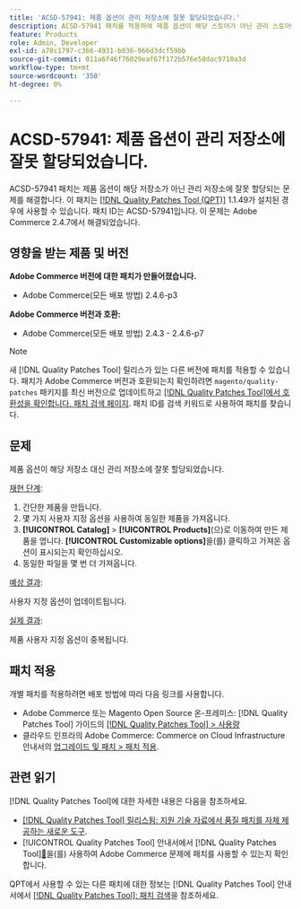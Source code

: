 ```yaml
---
title: 'ACSD-57941: 제품 옵션이 관리 저장소에 잘못 할당되었습니다.'
description: ACSD-57941 패치를 적용하여 제품 옵션이 해당 스토어가 아닌 관리 스토어에 잘못 할당되는 Adobe Commerce 문제를 해결합니다.
feature: Products
role: Admin, Developer
exl-id: a78c1797-c366-4931-b036-966d3dcf59bb
source-git-commit: 011a6f46f76029eaf67f172b576e58dac9710a3d
workflow-type: tm+mt
source-wordcount: '350'
ht-degree: 0%

---
```


# ACSD-57941: 제품 옵션이 관리 저장소에 잘못 할당되었습니다.

ACSD-57941 패치는 제품 옵션이 해당 저장소가 아닌 관리 저장소에 잘못 할당되는 문제를 해결합니다. 이 패치는 [[!DNL Quality Patches Tool (QPT)]](https://experienceleague.adobe.com/en/docs/commerce-operations/tools/quality-patches-tool/quality-patches-tool-to-self-serve-quality-patches) 1.1.49가 설치된 경우에 사용할 수 있습니다. 패치 ID는 ACSD-57941입니다. 이 문제는 Adobe Commerce 2.4.7에서 해결되었습니다.

## 영향을 받는 제품 및 버전

**Adobe Commerce 버전에 대한 패치가 만들어졌습니다.**

* Adobe Commerce(모든 배포 방법) 2.4.6-p3

**Adobe Commerce 버전과 호환:**

* Adobe Commerce(모든 배포 방법) 2.4.3 - 2.4.6-p7

>[!NOTE]
>
>새 [!DNL Quality Patches Tool] 릴리스가 있는 다른 버전에 패치를 적용할 수 있습니다. 패치가 Adobe Commerce 버전과 호환되는지 확인하려면 `magento/quality-patches` 패키지를 최신 버전으로 업데이트하고 [[!DNL Quality Patches Tool]에서 호환성을 확인합니다. 패치 검색 페이지](https://experienceleague.adobe.com/tools/commerce-quality-patches/index.html). 패치 ID를 검색 키워드로 사용하여 패치를 찾습니다.

## 문제

제품 옵션이 해당 저장소 대신 관리 저장소에 잘못 할당되었습니다.

<u>재현 단계</u>:

1. 간단한 제품을 만듭니다.
1. 몇 가지 사용자 지정 옵션을 사용하여 동일한 제품을 가져옵니다.
1. **[!UICONTROL Catalog]** > **[!UICONTROL Products]**(으)로 이동하여 만든 제품을 엽니다. **[!UICONTROL Customizable options]**&#x200B;을(를) 클릭하고 가져온 옵션이 표시되는지 확인하십시오.
1. 동일한 파일을 몇 번 더 가져옵니다.

<u>예상 결과</u>:

사용자 지정 옵션이 업데이트됩니다.

<u>실제 결과</u>:

제품 사용자 지정 옵션이 중복됩니다.

## 패치 적용

개별 패치를 적용하려면 배포 방법에 따라 다음 링크를 사용합니다.

* Adobe Commerce 또는 Magento Open Source 온-프레미스: [!DNL Quality Patches Tool] 가이드의 [[!DNL Quality Patches Tool] > 사용량](/help/tools/quality-patches-tool/usage.md)
* 클라우드 인프라의 Adobe Commerce: Commerce on Cloud Infrastructure 안내서의 [업그레이드 및 패치 > 패치 적용](https://experienceleague.adobe.com/docs/commerce-cloud-service/user-guide/develop/upgrade/apply-patches.html).

## 관련 읽기

[!DNL Quality Patches Tool]에 대한 자세한 내용은 다음을 참조하세요.

* [[!DNL Quality Patches Tool] 릴리스됨: 지원 기술 자료에서 품질 패치를 자체 제공하는 새로운 도구](https://experienceleague.adobe.com/en/docs/commerce-operations/tools/quality-patches-tool/quality-patches-tool-to-self-serve-quality-patches).
* [!UICONTROL Quality Patches Tool] 안내서에서  [!DNL Quality Patches Tool][&#128279;](/help/tools/quality-patches-tool/patches-available-in-qpt/check-patch-for-magento-issue-with-magento-quality-patches.md)을(를) 사용하여 Adobe Commerce 문제에 패치를 사용할 수 있는지 확인합니다.


QPT에서 사용할 수 있는 다른 패치에 대한 정보는 [!DNL Quality Patches Tool] 안내서에서 [[!DNL Quality Patches Tool]: 패치 검색](https://experienceleague.adobe.com/tools/commerce-quality-patches/index.html)을 참조하세요.
